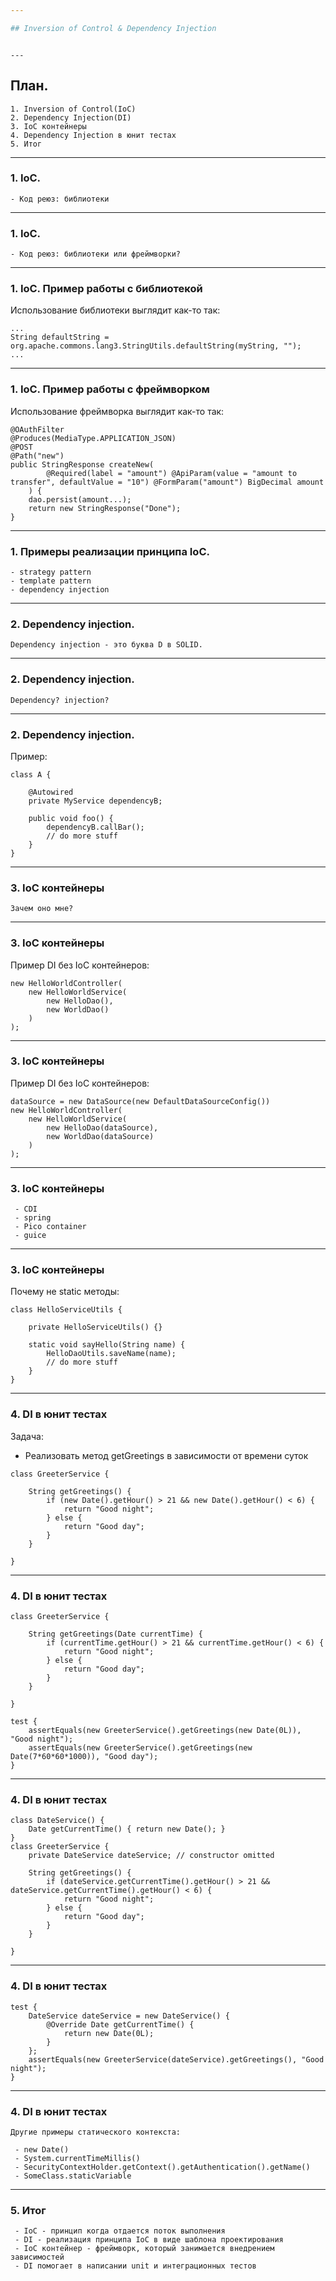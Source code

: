 ```yaml
---

## Inversion of Control & Dependency Injection

```
```

---
```


## План.

```text
1. Inversion of Control(IoC)
2. Dependency Injection(DI)
3. IoC контейнеры
4. Dependency Injection в юнит тестах
5. Итог
```

---

### 1. IoC.

```text
- Код реюз: библиотеки
```

---

### 1. IoC.

```text
- Код реюз: библиотеки или фреймворки?
```

---

### 1. IoC. Пример работы с библиотекой

Использование библиотеки выглядит как-то так:

```
...
String defaultString = org.apache.commons.lang3.StringUtils.defaultString(myString, "");
...
```

---

### 1. IoC. Пример работы с фреймворком

Использование фреймворка выглядит как-то так:

```
@OAuthFilter
@Produces(MediaType.APPLICATION_JSON)
@POST
@Path("new")
public StringResponse createNew(
        @Required(label = "amount") @ApiParam(value = "amount to transfer", defaultValue = "10") @FormParam("amount") BigDecimal amount
    ) {
    dao.persist(amount...);
    return new StringResponse("Done");
}
```

---

### 1. Примеры реализации принципа IoC.

```text
- strategy pattern
- template pattern
- dependency injection
```

---

### 2. Dependency injection.

```text
Dependency injection - это буква D в SOLID.
```

---

### 2. Dependency injection.

```text
Dependency? injection?
```

---

### 2. Dependency injection.

Пример:
```
class A {

    @Autowired
    private MyService dependencyB;

    public void foo() {
        dependencyB.callBar();
        // do more stuff
    }
}
```
---

### 3. IoC контейнеры

```text
Зачем оно мне?
```

---

### 3. IoC контейнеры

Пример DI без IoC контейнеров:
```
new HelloWorldController(
    new HelloWorldService(
        new HelloDao(),
        new WorldDao()
    )
);
```
---

### 3. IoC контейнеры

Пример DI без IoC контейнеров:
```
dataSource = new DataSource(new DefaultDataSourceConfig())
new HelloWorldController(
    new HelloWorldService(
        new HelloDao(dataSource),
        new WorldDao(dataSource)
    )
);
```

---

### 3. IoC контейнеры

```text
 - CDI
 - spring
 - Pico container
 - guice

```

---

### 3. IoC контейнеры

Почему не static методы:

```
class HelloServiceUtils {

    private HelloServiceUtils() {}

    static void sayHello(String name) {
        HelloDaoUtils.saveName(name);
        // do more stuff
    }
}
```

---

### 4. DI в юнит тестах

Задача:
 - Реализовать метод getGreetings в зависимости от времени суток

```
class GreeterService {

    String getGreetings() {
        if (new Date().getHour() > 21 && new Date().getHour() < 6) {
            return "Good night";
        } else {
            return "Good day";
        }
    }

}
```

---

### 4. DI в юнит тестах

```
class GreeterService {

    String getGreetings(Date currentTime) {
        if (currentTime.getHour() > 21 && currentTime.getHour() < 6) {
            return "Good night";
        } else {
            return "Good day";
        }
    }

}

test {
    assertEquals(new GreeterService().getGreetings(new Date(0L)), "Good night");
    assertEquals(new GreeterService().getGreetings(new Date(7*60*60*1000)), "Good day");
}
```

---

### 4. DI в юнит тестах

```
class DateService() {
    Date getCurrentTime() { return new Date(); }
}
class GreeterService {
    private DateService dateService; // constructor omitted

    String getGreetings() {
        if (dateService.getCurrentTime().getHour() > 21 && dateService.getCurrentTime().getHour() < 6) {
            return "Good night";
        } else {
            return "Good day";
        }
    }

}

```

---

### 4. DI в юнит тестах

```
test {
    DateService dateService = new DateService() {
        @Override Date getCurrentTime() {
            return new Date(0L);
        }
    };
    assertEquals(new GreeterService(dateService).getGreetings(), "Good night");
}

```

---

### 4. DI в юнит тестах

```text
Другие примеры статического контекста:

 - new Date()
 - System.currentTimeMillis()
 - SecurityContextHolder.getContext().getAuthentication().getName()
 - SomeClass.staticVariable

```

---

### 5. Итог

```text
 - IoC - принцип когда отдается поток выполнения
 - DI - реализация принципа IoC в виде шаблона проектирования
 - IoC контейнер - фреймворк, который занимается внедрением зависимостей
 - DI помогает в написании unit и интеграционных тестов

```
